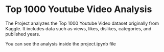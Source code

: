 # Top 1000 Youtube Video Analysis

The Project analyzes the Top 1000 Youtube Video dataset originally from Kaggle. It includes data such as views, likes, dislikes, categories, and published years.

You can see the analysis inside the project.ipynb file


